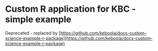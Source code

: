 # Custom R application for KBC - simple example

Deprecated - replaced by [https://github.com/keboola/docs-custom-science-example-r-package](https://github.com/keboola/docs-custom-science-example-r-package)

